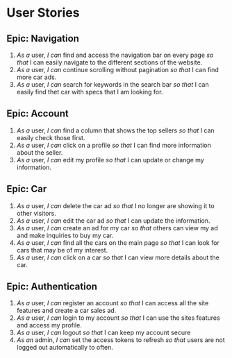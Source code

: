# User Stories

## Epic: Navigation

1. *As a* user, *I can* find and access the navigation bar on every page *so that* I can easily navigate to the different sections of the website.
2. *As a*  user, *I can* continue scrolling without pagination *so that* I can find more car ads.
3. *As a*  user, *I can* search for keywords in the search bar *so that*  I can easily find thet car with  specs that I am looking for.

## Epic: Account
1. *As a*  user, *I can* find a column that shows the top sellers *so that* I can easily check those first.
2. *As a*  user, *I can* click on a profile *so that* I can find more information about the seller.
3. *As a*  user, *I can* edit my profile *so that* I can update or change my information.

## Epic: Car
1. *As a*  user, *I can* delete the car ad *so that* I no longer are showing it to other visitors.
2. *As a*  user, *I can* edit the car ad *so that* I can update the information.
3. *As a*  user, *I can* create an ad for my car *so that* others can view my ad and make inquiries to buy my car.
4. *As a*  user, *I can* find all the cars on the main page *so that*  I can look for cars that may be of my interest.
5. *As a*  user, *I can* click on a car *so that* I can view more details about the car.


## Epic: Authentication
1. *As a*  user, *I can* register an account  *so that* I can access all the site features and create a car sales ad.
2. *As a*  user, *I can* login to my account *so that* I can use the sites features and access my profile.
3. *As a*  user, *I can* logout *so that* I can keep my account secure
4. *As an*  admin, *I can* set the access tokens to refresh *so that* users are not logged out automatically to often.


